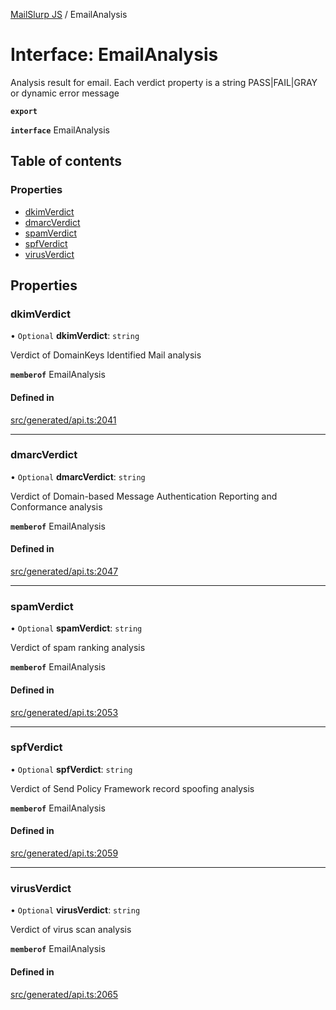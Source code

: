 [MailSlurp JS](../README.md) / EmailAnalysis

# Interface: EmailAnalysis

Analysis result for email. Each verdict property is a string PASS|FAIL|GRAY or dynamic error message

**`export`**

**`interface`** EmailAnalysis

## Table of contents

### Properties

- [dkimVerdict](EmailAnalysis.md#dkimverdict)
- [dmarcVerdict](EmailAnalysis.md#dmarcverdict)
- [spamVerdict](EmailAnalysis.md#spamverdict)
- [spfVerdict](EmailAnalysis.md#spfverdict)
- [virusVerdict](EmailAnalysis.md#virusverdict)

## Properties

### dkimVerdict

• `Optional` **dkimVerdict**: `string`

Verdict of DomainKeys Identified Mail analysis

**`memberof`** EmailAnalysis

#### Defined in

[src/generated/api.ts:2041](https://github.com/mailslurp/mailslurp-client/blob/1460b4d/src/generated/api.ts#L2041)

___

### dmarcVerdict

• `Optional` **dmarcVerdict**: `string`

Verdict of Domain-based Message Authentication Reporting and Conformance analysis

**`memberof`** EmailAnalysis

#### Defined in

[src/generated/api.ts:2047](https://github.com/mailslurp/mailslurp-client/blob/1460b4d/src/generated/api.ts#L2047)

___

### spamVerdict

• `Optional` **spamVerdict**: `string`

Verdict of spam ranking analysis

**`memberof`** EmailAnalysis

#### Defined in

[src/generated/api.ts:2053](https://github.com/mailslurp/mailslurp-client/blob/1460b4d/src/generated/api.ts#L2053)

___

### spfVerdict

• `Optional` **spfVerdict**: `string`

Verdict of Send Policy Framework record spoofing analysis

**`memberof`** EmailAnalysis

#### Defined in

[src/generated/api.ts:2059](https://github.com/mailslurp/mailslurp-client/blob/1460b4d/src/generated/api.ts#L2059)

___

### virusVerdict

• `Optional` **virusVerdict**: `string`

Verdict of virus scan analysis

**`memberof`** EmailAnalysis

#### Defined in

[src/generated/api.ts:2065](https://github.com/mailslurp/mailslurp-client/blob/1460b4d/src/generated/api.ts#L2065)
